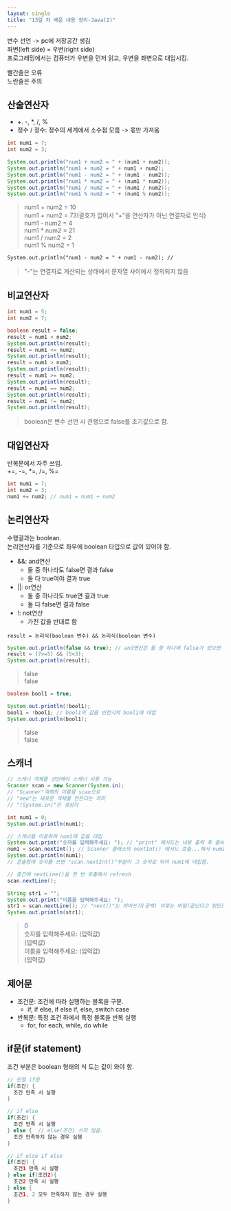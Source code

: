```yaml
---
layout: single
title: "13일 차 배운 내용 정리-Java(2)"
---
```


변수 선언 -> pc에 저장공간 생김\
좌변(left side) = 우변(right side)\
프로그래밍에서는 컴퓨터가 우변을 먼저 읽고, 우변을 좌변으로 대입시킴.

빨간줄은 오류\
노란줄은 주의

## 산술연산자

- +. -, *, /, %
- 정수 / 정수: 정수의 세계에서 소수점 모름 -> 몫만 가져옴

```java
int num1 = 7;
int num2 = 3;

System.out.println("num1 + num2 = " + (num1 + num2));
System.out.println("num1 + num2 = " + num1 + num2);
System.out.println("num1 - num2 = " + (num1 - num2));
System.out.println("num1 * num2 = " + (num1 * num2));
System.out.println("num1 / num2 = " + (num1 / num2));
System.out.println("num1 % num2 = " + (num1 % num2));
```

>num1 + num2 = 10\
num1 + num2 = 73(괄호가 없어서 "+"을 연산자가 아닌 연결자로 인식)\
num1 - num2 = 4\
num1 * num2 = 21\
num1 / num2 = 2\
num1 % num2 = 1

```
System.out.println("num1 - num2 = " + num1 - num2); //
```

>"-"는 연결자로 계산되는 상태에서 문자열 사이에서 정의되지 않음

## 비교연산자

```java
int num1 = 5;
int num2 = 7;

boolean result = false;
result = num1 < num2;
System.out.println(result);
result = num1 <= num2;
System.out.println(result);
result = num1 > num2;
System.out.println(result);
result = num1 >= num2;
System.out.println(result);
result = num1 == num2;
System.out.println(result);
result = num1 != num2;
System.out.println(result);
```

>boolean은 변수 선언 시 관행으로 false를 초기값으로 함.

## 대입연산자

반복문에서 자주 쓰임.\
+=, -=, *=, /=, %=

```java
int num1 = 7;
int num2 = 3;
num1 += num2; // num1 = num1 + num2
```

## 논리연산자

수행결과는 boolean.\
논리연산자를 기준으로 좌우에 boolean 타입으로 값이 있어야 함.

- &&: and연산
  - 둘 중 하나라도 false면 결과 false
  - 둘 다 true여야 결과 true
- ||: or연산
  - 둘 중 하나라도 true면 결과 true
  - 둘 다 false면 결과 false
- !: not연산
  - 가진 값을 반대로 함

`result = 논리식(boolean 변수) && 논리식(boolean 변수)`

```java
System.out.println(false && true); // and연산은 둘 중 하나에 false가 있으면 무조건 false이므로 뒤는 볼 것도 없다. dead code
result = (7>=5) && (5<3);
System.out.println(result);
```

>false\
>false

```java
boolean bool1 = true;

System.out.println(!bool1);
bool1 = !bool1; // bool1의 값을 반전시켜 bool1에 대입
System.out.println(bool1);
```

>false\
>false

## 스캐너

```java
// 스캐너 객체를 선언해야 스캐너 사용 가능
Scanner scan = new Scanner(System.in);
// "Scanner"객체의 이름을 scan으로
// "new"는 새로운 객체를 만든다는 의미
// "(System.in)"은 생성자

int num1 = 0;
System.out.println(num1);

// 스캐너를 이용하여 num1에 값을 대입
System.out.print("숫자를 입력해주세요: "); // "print" 메서드는 내용 출력 후 줄바꿈을 안함
num1 = scan.nextInt(); // Scanner 클래스의 nextInt() 메서드 호출...해서 num1에 담겠다.
System.out.println(num1);
// 콘솔창에 숫자를 쓰면 "scan.nextInt()"부분이 그 숫자로 되어 num1에 대입함.

// 중간에 nextLine()을 한 번 호출해서 refresh
scan.nextLine();

String str1 = "";
System.out.print("이름을 입력해주세요: ");
str1 = scan.nextLine(); // "next()"는 띄어쓰기(공백) 이후는 버림(끝났다고 판단). 그래서 "nextLine()" 사용
System.out.println(str1);
```

>0\
>숫자를 입력해주세요: (입력값)\
>(입력값)\
>이름을 입력해주세요: (입력값)\
>(입력값)

## 제어문

- 조건문: 조건에 따라 실행하는 블록을 구분. 
  - if, if else, if else if, else, switch case
- 반복문: 특정 조건 하에서 특정 블록을 반복 실행
  - for, for each, while, do while

## if문(if statement)

조건 부분은 boolean 형태의 식 도는 값이 와야 함.

```java
// 단일 if문
if(조건) {
  조건 만족 시 실행
}

// if else
if(조건) {
  조건 만족 시 실행
} else {  // else(조건) 쓰지 않음.
  조건 만족하지 않는 경우 실행
}

// if else if else
if(조건) {
  조건1 만족 시 실행
} else if(조건2){
  조건2 만족 시 실행
} else {
  조건1, 2 모두 만족하지 않는 경우 실행
}
```

